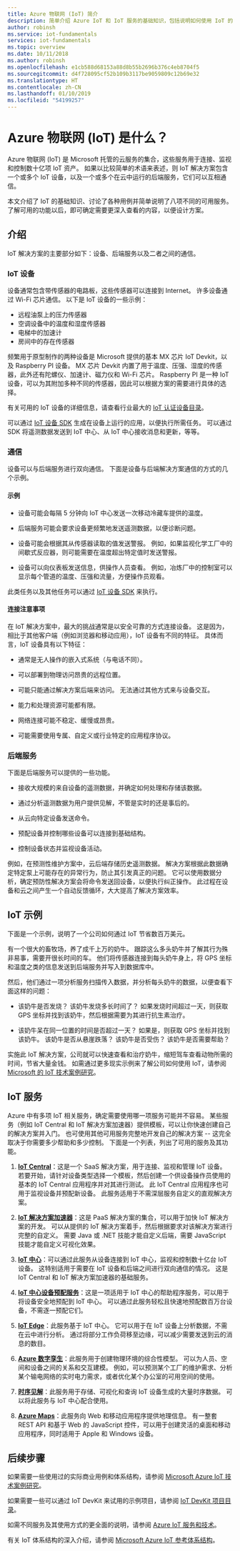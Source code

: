 ```yaml
---
title: Azure 物联网 (IoT) 简介
description: 简单介绍 Azure IoT 和 IoT 服务的基础知识，包括说明如何使用 IoT 的示例。
author: robinsh
ms.service: iot-fundamentals
services: iot-fundamentals
ms.topic: overview
ms.date: 10/11/2018
ms.author: robinsh
ms.openlocfilehash: e1cb588d68153a88d8b55b2696b376c4eb8704f5
ms.sourcegitcommit: d4f728095cf52b109b3117be9059809c12b69e32
ms.translationtype: HT
ms.contentlocale: zh-CN
ms.lasthandoff: 01/10/2019
ms.locfileid: "54199257"
---
```

# <a name="what-is-azure-internet-of-things-iot"></a>Azure 物联网 (IoT) 是什么？

Azure 物联网 (IoT) 是 Microsoft 托管的云服务的集合，这些服务用于连接、监视和控制数十亿项 IoT 资产。 如果以比较简单的术语来表述，则 IoT 解决方案包含一个或多个 IoT 设备，以及一个或多个在云中运行的后端服务，它们可以互相通信。 

本文介绍了 IoT 的基础知识、讨论了各种用例并简单说明了八项不同的可用服务。 了解可用的功能以后，即可确定需要更深入查看的内容，以便设计方案。

## <a name="introduction"></a>介绍

IoT 解决方案的主要部分如下：设备、后端服务以及二者之间的通信。 

### <a name="iot-devices"></a>IoT 设备

设备通常包含带传感器的电路板，这些传感器可以连接到 Internet。 许多设备通过 Wi-Fi 芯片通信。 以下是 IoT 设备的一些示例：

* 远程油泵上的压力传感器
* 空调设备中的温度和湿度传感器
* 电梯中的加速计
* 房间中的存在传感器

频繁用于原型制作的两种设备是 Microsoft 提供的基本 MX 芯片 IoT Devkit，以及 Raspberry PI 设备。 MX 芯片 Devkit 内置了用于温度、压强、湿度的传感器，此外还有陀螺仪、加速计、磁力仪和 Wi-Fi 芯片。 Raspberry PI 是一种 IoT 设备，可以为其附加多种不同的传感器，因此可以根据方案的需要进行具体的选择。 

有关可用的 IoT 设备的详细信息，请查看行业最大的 [IoT 认证设备目录](https://catalog.azureiotsolutions.com/alldevices)。

可以通过 [IoT 设备 SDK](../iot-hub/iot-hub-devguide-sdks.md) 生成在设备上运行的应用，以便执行所需任务。 可以通过 SDK 将遥测数据发送到 IoT 中心、从 IoT 中心接收消息和更新，等等。

### <a name="communication"></a>通信

设备可以与后端服务进行双向通信。 下面是设备与后端解决方案通信的方式的几个示例。

#### <a name="examples"></a>示例 

* 设备可能会每隔 5 分钟向 IoT 中心发送一次移动冷藏车提供的温度。 

* 后端服务可能会要求设备更频繁地发送遥测数据，以便诊断问题。 

* 设备可能会根据其从传感器读取的值发送警报。 例如，如果监视化学工厂中的间歇式反应器，则可能需要在温度超出特定值时发送警报。

* 设备可以向仪表板发送信息，供操作人员查看。 例如，冶炼厂中的控制室可以显示每个管道的温度、压强和流量，方便操作员观看。 

此类任务以及其他任务可以通过 [IoT 设备 SDK](../iot-hub/iot-hub-devguide-sdks.md) 来执行。

#### <a name="connection-considerations"></a>连接注意事项

在 IoT 解决方案中，最大的挑战通常是以安全可靠的方式连接设备。 这是因为，相比于其他客户端（例如浏览器和移动应用），IoT 设备有不同的特征。 具体而言，IoT 设备具有以下特征：

* 通常是无人操作的嵌入式系统（与电话不同）。

* 可以部署到物理访问昂贵的远程位置。

* 可能只能通过解决方案后端来访问。 无法通过其他方式来与设备交互。

* 能力和处理资源可能都有限。

* 网络连接可能不稳定、缓慢或昂贵。

* 可能需要使用专属、自定义或行业特定的应用程序协议。

### <a name="back-end-services"></a>后端服务 

下面是后端服务可以提供的一些功能。

* 接收大规模的来自设备的遥测数据，并确定如何处理和存储该数据。

* 通过分析遥测数据为用户提供见解，不管是实时的还是事后的。

* 从云向特定设备发送命令。 

* 预配设备并控制哪些设备可以连接到基础结构。

* 控制设备状态并监视设备活动。

例如，在预测性维护方案中，云后端存储历史遥测数据。 解决方案根据此数据确定特定泵上可能存在的异常行为，防止其引发真正的问题。 它可以使用数据分析，确定预防性解决方案会将命令发送回设备，以便执行纠正操作。 此过程在设备和云之间产生一个自动反馈循环，大大提高了解决方案效率。

## <a name="an-iot-example"></a>IoT 示例

下面是一个示例，说明了一个公司如何通过 IoT 节省数百万美元。 

有一个很大的畜牧场，养了成千上万的奶牛。 跟踪这么多头奶牛并了解其行为殊非易事，需要开很长时间的车。 他们将传感器连接到每头奶牛身上，将 GPS 坐标和温度之类的信息发送到后端服务并写入到数据库中。

然后，他们通过一项分析服务扫描传入数据，并分析每头奶牛的数据，以便查看下面这样的问题：

* 该奶牛是否发烧？ 该奶牛发烧多长时间了？ 如果发烧时间超过一天，则获取 GPS 坐标并找到该奶牛，然后根据需要为其进行抗生素治疗。 

* 该奶牛呆在同一位置的时间是否超过一天？ 如果是，则获取 GPS 坐标并找到该奶牛。 该奶牛是否从悬崖跌落？ 该奶牛是否受伤？ 该奶牛是否需要帮助？ 

实施此 IoT 解决方案，公司就可以快速查看和治疗奶牛，缩短驾车查看动物所需的时间，节省大量金钱。 如需通过更多现实示例来了解公司如何使用 IoT，请参阅 [Microsoft 的 IoT 技术案例研究](https://microsoft.github.io/techcasestudies/#technology=IoT&sortBy=featured)。 

## <a name="iot-services"></a>IoT 服务

Azure 中有多项 IoT 相关服务，确定需要使用哪一项服务可能并不容易。 某些服务（例如 IoT Central 和 IoT 解决方案加速器）提供模板，可以让你快速创建自己的解决方案并入门。 也可使用其他可用服务完整地开发自己的解决方案 -- 这完全取决于你需要多少帮助和多少控制。 下面是一个列表，列出了可用的服务及其功能。

1. [**IoT Central**](../iot-central/overview-iot-central.md)：这是一个 SaaS 解决方案，用于连接、监视和管理 IoT 设备。 若要开始，请针对设备类型选择一个模板，然后创建一个供设备操作员使用的基本的 IoT Central 应用程序并对其进行测试。 此 IoT Central 应用程序也可用于监视设备并预配新设备。 此服务适用于不需深层服务自定义的直观解决方案。 

2. [**IoT 解决方案加速器**](/azure/iot-suite)：这是 PaaS 解决方案的集合，可以用于加快 IoT 解决方案的开发。 可以从提供的 IoT 解决方案着手，然后根据要求对该解决方案进行完整的自定义。 需要 Java 或 .NET 技能才能自定义后端，需要 JavaScript 技能才能自定义可视化效果。 

3. [**IoT 中心**](/azure/iot-hub/)：可以通过此服务从设备连接到 IoT 中心，监视和控制数十亿台 IoT 设备。 这特别适用于需要在 IoT 设备和后端之间进行双向通信的情况。 这是 IoT Central 和 IoT 解决方案加速器的基础服务。 

4. [**IoT 中心设备预配服务**](/azure/iot-dps/)：这是一项适用于 IoT 中心的帮助程序服务，可以用于将设备安全地预配到 IoT 中心。 可以通过此服务轻松且快速地预配数百万台设备，不需逐一预配它们。 

5. [**IoT Edge**](/azure/iot-edge/)：此服务基于 IoT 中心。 它可以用于在 IoT 设备上分析数据，不需在云中进行分析。 通过将部分工作负荷移至边缘，可以减少需要发送到云的消息的数目。 

6. [**Azure 数字孪生**](../digital-twins/index.yml)：此服务用于创建物理环境的综合性模型。 可以为人员、空间和设备之间的关系和交互建模。 例如，可以预测某个工厂的维护需求、分析某个输电网络的实时电力需求，或者优化某个办公室的可用空间的使用。

7. [**时序见解**](/azure/time-series-insights)：此服务用于存储、可视化和查询 IoT 设备生成的大量时序数据。 可以将此服务与 IoT 中心配合使用。 

8. [**Azure Maps**](/azure/azure-maps)：此服务向 Web 和移动应用程序提供地理信息。 有一整套 REST API 和基于 Web 的 JavaScript 控件，可以用于创建灵活的桌面和移动应用程序，同时适用于 Apple 和 Windows 设备。

## <a name="next-steps"></a>后续步骤

如果需要一些使用过的实际商业用例和体系结构，请参阅 [Microsoft Azure IoT 技术案例研究](https://microsoft.github.io/techcasestudies/#technology=IoT&sortBy=featured)。

如果需要一些可以通过 IoT DevKit 来试用的示例项目，请参阅 [IoT DevKit 项目目录](https://microsoft.github.io/azure-iot-developer-kit/docs/projects/)。 

如需不同服务及其使用方式的更全面的说明，请参阅 [Azure IoT 服务和技术](iot-services-and-technologies.md)。

有关 IoT 体系结构的深入介绍，请参阅 [Microsoft Azure IoT 参考体系结构](https://aka.ms/iotrefarchitecture)。
